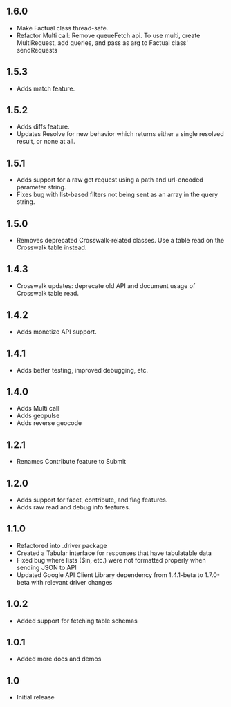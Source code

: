 ## 1.6.0
 * Make Factual class thread-safe.
 * Refactor Multi call: Remove queueFetch api. To use multi, create MultiRequest, add queries, and pass as arg to Factual class' sendRequests

## 1.5.3
 * Adds match feature.

## 1.5.2
 * Adds diffs feature. 
 * Updates Resolve for new behavior which returns either a single resolved result, or none at all.

## 1.5.1
 * Adds support for a raw get request using a path and url-encoded parameter string.
 * Fixes bug with list-based filters not being sent as an array in the query string. 

## 1.5.0
 * Removes deprecated Crosswalk-related classes.  Use a table read on the Crosswalk table instead.

## 1.4.3
 * Crosswalk updates: deprecate old API and document usage of Crosswalk table read.

## 1.4.2
 * Adds monetize API support.

## 1.4.1
 * Adds better testing, improved debugging, etc.

## 1.4.0

 * Adds Multi call
 * Adds geopulse
 * Adds reverse geocode

## 1.2.1

 * Renames Contribute feature to Submit

## 1.2.0

 * Adds support for facet, contribute, and flag features.
 * Adds raw read and debug info features.

## 1.1.0

 * Refactored into .driver package
 * Created a Tabular interface for responses that have tabulatable data
 * Fixed bug where lists ($in, etc.) were not formatted properly when sending JSON to API
 * Updated Google API Client Library dependency from 1.4.1-beta to 1.7.0-beta with relevant driver changes

## 1.0.2

 * Added support for fetching table schemas

## 1.0.1

 * Added more docs and demos

## 1.0

 * Initial release
